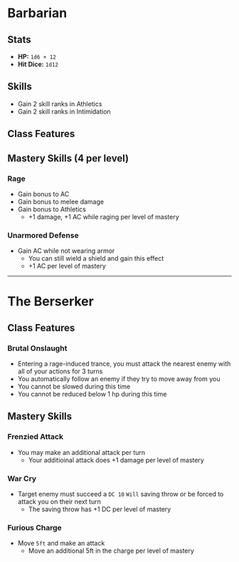 # Barbarian
## Stats
- **HP:** `1d6 + 12` 
- **Hit Dice:** `1d12`
 ## Skills
- Gain 2 skill ranks in Athletics
- Gain 2 skill ranks in Intimidation
## Class Features
## Mastery Skills (4 per level)
### Rage
- Gain bonus to AC
- Gain bonus to melee damage
- Gain bonus to Athletics
	- +1 damage, +1 AC while raging per level of mastery
### Unarmored Defense
- Gain AC while not wearing armor
	- You can still wield a shield and gain this effect
	- +1 AC per level of mastery

<hr>

# The Berserker
## Class Features
### Brutal Onslaught
- Entering a rage-induced trance, you must attack the nearest enemy with all of your actions for 3 turns
- You automatically follow an enemy if they try to move away from you
- You cannot be slowed during this time
- You cannot be reduced below 1 hp during this time
## Mastery Skills
### Frenzied Attack
- You may make an additional attack per turn 
	- Your additioinal attack does +1 damage per level of mastery
### War Cry
- Target enemy must succeed a `DC 10`  `Will` saving throw or be forced to attack you on their next turn 
	- The saving throw has +1 DC per level of mastery
### Furious Charge
- Move `5ft` and make an attack
	- Move an additional 5ft in the charge per level of mastery